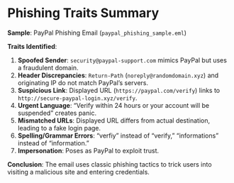 # Phishing Traits Summary

**Sample**: PayPal Phishing Email (`paypal_phishing_sample.eml`)

**Traits Identified**:
1. **Spoofed Sender**: `security@paypal-support.com` mimics PayPal but uses a fraudulent domain.
2. **Header Discrepancies**: `Return-Path` (`noreply@randomdomain.xyz`) and originating IP do not match PayPal’s servers.
3. **Suspicious Link**: Displayed URL (`https://paypal.com/verify`) links to `http://secure-paypal-login.xyz/verify`.
4. **Urgent Language**: “Verify within 24 hours or your account will be suspended” creates panic.
5. **Mismatched URLs**: Displayed URL differs from actual destination, leading to a fake login page.
6. **Spelling/Grammar Errors**: “verfiy” instead of “verify,” “informations” instead of “information.”
7. **Impersonation**: Poses as PayPal to exploit trust.

**Conclusion**: The email uses classic phishing tactics to trick users into visiting a malicious site and entering credentials.
